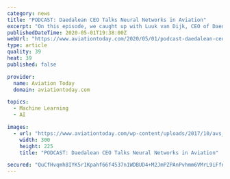 ```yaml
---
category: news
title: "PODCAST: Daedalean CEO Talks Neural Networks in Aviation"
excerpt: "On this episode, we caught up with Luuk van Dijk, CEO of Daedalean to discuss the potential for neural networks in aviation."
publishedDateTime: 2020-05-01T19:38:00Z
webUrl: "https://www.aviationtoday.com/2020/05/01/podcast-daedalean-ceo-talks-neural-networks-aviation/"
type: article
quality: 39
heat: 39
published: false

provider:
  name: Aviation Today
  domain: aviationtoday.com

topics:
  - Machine Learning
  - AI

images:
  - url: "https://www.aviationtoday.com/wp-content/uploads/2017/10/avs_02_030120_dgtl-300x225.jpg"
    width: 300
    height: 225
    title: "PODCAST: Daedalean CEO Talks Neural Networks in Aviation"

secured: "QuCfHvqmh8IYK5r1Kpahf66f4537n1WDBUD4+M2JmPZPAnPvhmm6VMrL9iFfnHVj7U0bc55oW+VF+0YxIvsytku01bfTRYzzoZnwUTSmEWkpzoslstiheuLWlEHIHdsMPA8TawtL+nnGJPpaSgPqbIJ17KcbtghT3c7F121szUljjR8N+tU8xNLqGEsYJabUZw9FpKu2eVVXg8e1ffpZzE0KlP3gG/oWmfBBReydOqfLX8vUYxw64LzC2pV7kX2E41Tb/Jgv0GFvj4Ke3b4e0/A+a7kmPksqNceb8D9lv+KPJAjxNrDWTnygfkh8aTL7jfdXR6Ci8S/NQgh6EjnljUIgqtr5DZimW0pihBWzSZTZH1qSs1fqMnCe9Y2dJFRdIwdF/g0rPWi6WmsD4WvLbzX9EmmdpXxsm/Ekb4j18p1pOvUJnXVD1s4BmGxnzwKK7HjKESFx/DHopbhbnSteJxUCVSj0LT/FdWSSKfiB+OE=;KwAawkfXueE1hHfzlhEuvQ=="
---
```


